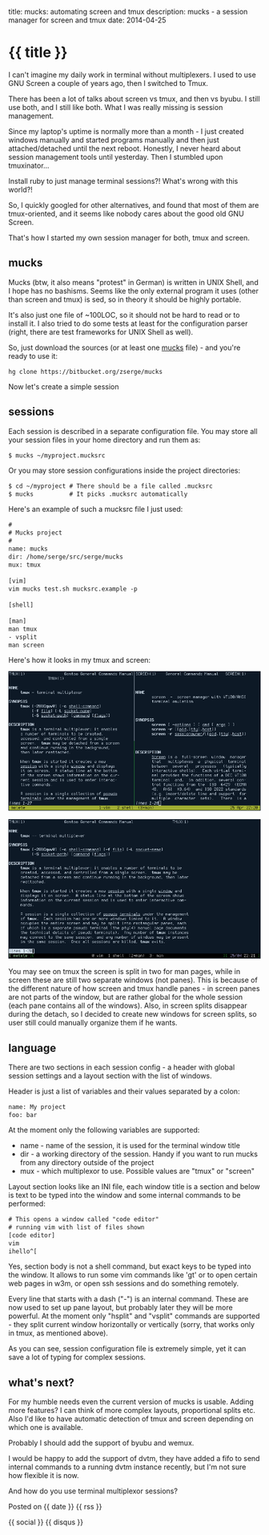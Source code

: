 title: mucks: automating screen and tmux
description: mucks - a session manager for screen and tmux
date: 2014-04-25

# {{ title }}

I can't imagine my daily work in terminal without multiplexers.
I used to use GNU Screen a couple of years ago, then I switched to Tmux.

There has been a lot of talks about screen vs tmux, and then vs byubu. I still
use both, and I still like both. What I was really missing is session
management.

Since my laptop's uptime is normally more than a month - I just created windows
manually and started programs manually and then just attached/detached until
the next reboot. Honestly, I never heard about session management tools until
yesterday. Then I stumbled upon tmuxinator...

Install ruby to just manage terminal sessions?! What's wrong with this world?!

So, I quickly googled for other alternatives, and found that most of them are
tmux-oriented, and it seems like nobody cares about the good old GNU Screen.

That's how I started my own session manager for both, tmux and screen.

## mucks

Mucks (btw, it also means "protest" in German) is written in UNIX Shell, and I
hope has no bashisms. Seems like the only external program it uses (other than
screen and tmux) is sed, so in theory it should be highly portable.

It's also just one file of ~100LOC, so it should not be hard to read or to
install it. I also tried to do some tests at least for the configuration parser
(right, there are test frameworks for UNIX Shell as well).

So, just download the sources (or at least one [mucks](https://bitbucket.org/zserge/mucks/raw/1162dd436dcc72aafae6fef1a62b16a247fcdc92/mucks) file) - and you're ready to use it:

	hg clone https://bitbucket.org/zserge/mucks

Now let's create a simple session

## sessions

Each session is described in a separate configuration file. You may store all your session files in your home directory and run them as:

	$ mucks ~/myproject.mucksrc

Or you may store session configurations inside the project directories:

	$ cd ~/myproject # There should be a file called .mucksrc
	$ mucks          # It picks .mucksrc automatically

Here's an example of such a mucksrc file I just used:

	#
	# Mucks project
	#
	name: mucks
	dir: /home/serge/src/serge/mucks
	mux: tmux

	[vim]
	vim mucks test.sh mucksrc.example -p

	[shell]

	[man]
	man tmux
	- vsplit
	man screen

Here's how it looks in my tmux and screen:

![Screen](/images/mucks1.png)

![Tmux](/images/mucks2.png)

You may see on tmux the screen is split in two for man pages, while in screen
these are still two separate windows (not panes). This is because of the
different nature of how screen and tmux handle panes - in screen panes are not
parts of the window, but are rather global for the whole session (each pane
contains all of the windows). Also, in screen splits disappear during the
detach, so I decided to create new windows for screen splits, so user still
could manually organize them if he wants.

## language

There are two sections in each session config - a header with global session
 settings and a layout section with the list of windows.

Header is just a list of variables and their values separated by a colon:

	name: My project
	foo: bar

At the moment only the following variables are supported:

* name - name of the session, it is used for the terminal window title
* dir - a working directory of the session. Handy if you want to run mucks from any directory outside of the project
* mux - which multiplexor to use. Possible values are "tmux" or "screen"

Layout section looks like an INI file, each window title is a section and
 below is text to be typed into the window and some internal commands to be
 performed:

	# This opens a window called "code editor"
	# running vim with list of files shown
	[code editor]
	vim
	ihello^[

Yes, section body is not a shell command, but exact keys to be typed into the
window. It allows to run some vim commands like 'gt' or to open certain web
pages in w3m, or open ssh sessions and do something remotely.

Every line that starts with a dash ("-") is an internal command. These are now
used to set up pane layout, but probably later they will be more powerful. At
the moment only "hsplit" and "vsplit" commands are supported - they split
current window horizontally or vertically (sorry, that works only in tmux, as
mentioned above).

As you can see, session configuration file is extremely simple, yet it can
save a lot of typing for complex sessions.

## what's next?

For my humble needs even the current version of mucks is usable. Adding more
features?  I can think of more complex layouts, proportional splits etc.  Also
I'd like to have automatic detection of tmux and screen depending on which one
is available.

Probably I should add the support of byubu and wemux.

I would be happy to add the support of dvtm, they have added a fifo to send
internal commands to a running dvtm instance recently, but I'm not sure how
flexible it is now.

And how do you use terminal multiplexor sessions?

Posted on {{ date }} {{ rss }}

{{ social }}
{{ disqus }}


